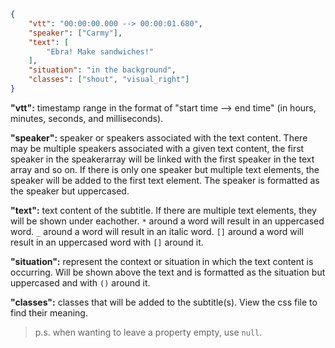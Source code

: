 ```json
{
	"vtt": "00:00:00.000 --> 00:00:01.680",
	"speaker": ["Carmy"],
	"text": [
        "Ebra! Make sandwiches!"
    ],
	"situation": "in the background",
	"classes": ["shout", "visual_right"]
}
```

**"vtt":** timestamp range in the format of "start time --> end time" (in hours, minutes, seconds, and milliseconds).

**"speaker":** speaker or speakers associated with the text content. There may be multiple speakers associated with a given text content, the first speaker in the speakerarray will be linked with the first speaker in the text array and so on. If there is only one speaker but multiple text elements, the speaker will be added to the first text element. The speaker is formatted as the speaker but uppercased.

**"text":** text content of the subtitle. If there are multiple text elements, they will be shown under eachother. `*` around a word will result in an uppercased word. `_` around a word will result in an italic word. `[]` around a word will result in an uppercased word with `[]` around it.

**"situation":** represent the context or situation in which the text content is occurring. Will be shown above the text and is formatted as the situation but uppercased and with `()` around it.

**"classes":** classes that will be added to the subtitle(s). View the css file to find their meaning.

> p.s. when wanting to leave a property empty, use `null`.